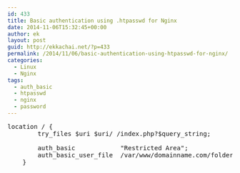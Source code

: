 ```yaml
---
id: 433
title: Basic authentication using .htpasswd for Nginx
date: 2014-11-06T15:32:45+00:00
author: ek
layout: post
guid: http://ekkachai.net/?p=433
permalink: /2014/11/06/basic-authentication-using-htpasswd-for-nginx/
categories:
  - Linux
  - Nginx
tags:
  - auth_basic
  - htpasswd
  - nginx
  - password
---
```

<pre>location / {
        try_files $uri $uri/ /index.php?$query_string;

        auth_basic            "Restricted Area";
        auth_basic_user_file  /var/www/domainname.com/folder/.htpasswd;
    }
</pre>